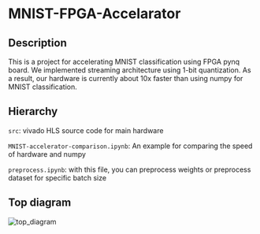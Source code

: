 # MNIST-FPGA-Accelarator 

## Description
This is a project for accelerating MNIST classification using FPGA pynq board. We implemented streaming architecture using 1-bit quantization. As a result, our hardware is currently about 10x faster than using numpy for MNIST classification. 

## Hierarchy
`src`: vivado HLS source code for main hardware

`MNIST-accelerator-comparison.ipynb`: An example for comparing the speed of hardware and numpy

`preprocess.ipynb`: with this file, you can preprocess weights or preprocess dataset for specific batch size


## Top diagram
![top_diagram](https://user-images.githubusercontent.com/17183234/170824465-58e4b5a0-73f0-42be-8a03-7c299c84c48a.PNG)


